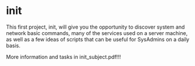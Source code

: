 # init
This first project, init, will give you the opportunity to discover system and network basic commands, 
many of the services used on a server machine, as well as a few ideas of scripts that can be useful for SysAdmins on a daily basis.

More information and tasks in init_subject.pdf!!!
